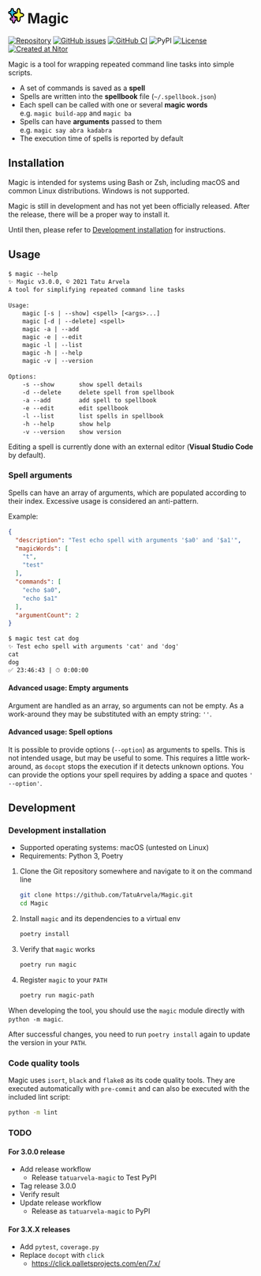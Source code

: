 # ![Magic icon](./icon.png?raw=true "Magic icon") Magic

[![Repository](https://img.shields.io/badge/repository-gray.svg?logo=github)](https://github.com/TatuArvela/Magic)
[![GitHub issues](https://img.shields.io/github/issues/TatuArvela/Magic)](https://github.com/TatuArvela/Magic/issues)
[![GitHub CI](https://github.com/TatuArvela/Magic/actions/workflows/ci.yml/badge.svg?event=push)](https://github.com/TatuArvela/Magic/actions/workflows/ci.yml)
![PyPI](https://img.shields.io/pypi/v/tatuarvela-magic)
[![License](https://img.shields.io/github/license/TatuArvela/Magic)](https://github.com/TatuArvela/Magic/blob/master/LICENSE)
[![Created at Nitor](https://img.shields.io/badge/created%20at-Nitor-informational.svg)](https://nitor.com/)

Magic is a tool for wrapping repeated command line tasks into simple
scripts.

* A set of commands is saved as a **spell**
* Spells are written into the **spellbook** file (`~/.spellbook.json`)
* Each spell can be called with one or several **magic words**  
  e.g. `magic build-app` and `magic ba`
* Spells can have **arguments** passed to them  
  e.g. `magic say abra kadabra`
* The execution time of spells is reported by default

## Installation

Magic is intended for systems using Bash or Zsh, including macOS and common Linux
distributions. Windows is not supported.

Magic is still in development and has not yet been officially released. After
the release, there will be a proper way to install it.

Until then, please refer to
[Development installation](#development-installation) for instructions.

## Usage

```console
$ magic --help
✨ Magic v3.0.0, © 2021 Tatu Arvela
A tool for simplifying repeated command line tasks

Usage:
    magic [-s | --show] <spell> [<args>...]
    magic [-d | --delete] <spell>
    magic -a | --add
    magic -e | --edit
    magic -l | --list
    magic -h | --help
    magic -v | --version

Options:
    -s --show       show spell details
    -d --delete     delete spell from spellbook
    -a --add        add spell to spellbook
    -e --edit       edit spellbook
    -l --list       list spells in spellbook
    -h --help       show help
    -v --version    show version
```

Editing a spell is currently done with an external editor (**Visual Studio
Code** by default).

### Spell arguments

Spells can have an array of arguments, which are populated according to their
index. Excessive usage is considered an anti-pattern.

Example:

```json
{
  "description": "Test echo spell with arguments '$a0' and '$a1'",
  "magicWords": [
    "t",
    "test"
  ],
  "commands": [
    "echo $a0",
    "echo $a1"
  ],
  "argumentCount": 2
}
```

```console
$ magic test cat dog
✨ Test echo spell with arguments 'cat' and 'dog'
cat
dog
✅ 23:46:43 | ⏱ 0:00:00
```

#### Advanced usage: Empty arguments

Argument are handled as an array, so arguments can not be empty. As a
work-around they may be substituted with an empty string: `''`.

#### Advanced usage: Spell options

It is possible to provide options (`--option`) as arguments to spells. This is
not intended usage, but may be useful to some. This requires a little
work-around, as `docopt` stops the execution if it detects unknown options. You
can provide the options your spell requires by adding a space and
quotes `' --option'`.

## Development

### Development installation

* Supported operating systems: macOS (untested on Linux)
* Requirements: Python 3, Poetry

1. Clone the Git repository somewhere and navigate to it on the command line

   ```bash
   git clone https://github.com/TatuArvela/Magic.git
   cd Magic
   ```

2. Install `magic` and its dependencies to a virtual env

   ```bash
   poetry install
   ```

3. Verify that `magic` works

   ```bash
   poetry run magic
   ```

4. Register `magic` to your `PATH`

    ```bash
    poetry run magic-path
    ```

When developing the tool, you should use the `magic` module directly
with `python -m magic`.

After successful changes, you need to run `poetry install` again to update the
version in your `PATH`.

### Code quality tools

Magic uses `isort`, `black` and `flake8` as its code quality tools. They are
executed automatically with `pre-commit` and can also be executed with the
included lint script:

```bash
python -m lint
```

### TODO

#### For 3.0.0 release

* Add release workflow
  * Release `tatuarvela-magic` to Test PyPI
* Tag release 3.0.0
* Verify result
* Update release workflow
  * Release as `tatuarvela-magic` to PyPI

#### For 3.X.X releases

* Add `pytest`, `coverage.py`
* Replace `docopt` with `click`
  * https://click.palletsprojects.com/en/7.x/
